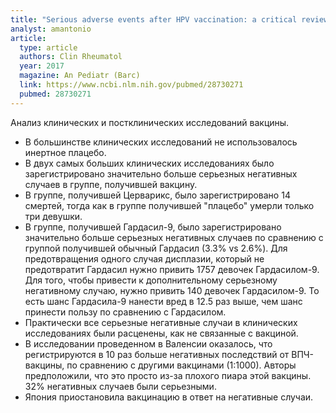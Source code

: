 ```yaml
---
title: "Serious adverse events after HPV vaccination: a critical review of randomized trials and post-marketing case series"
analyst: amantonio
article:
  type: article
  authors: Clin Rheumatol
  year: 2017
  magazine: An Pediatr (Barc)
  link: https://www.ncbi.nlm.nih.gov/pubmed/28730271
  pubmed: 28730271
---
```


Анализ клинических и постклинических исследований вакцины.
- В большинстве клинических исследований не использовалось инертное плацебо.
- В двух самых больших клинических исследованиях было зарегистрировано значительно больше серьезных негативных случаев в группе, получившей вакцину.
- В группе, получившей Церварикс, было зарегистрировано 14 смертей, тогда как в группе получившей "плацебо" умерли только три девушки.
- В группе, получившей Гардасил-9, было зарегистрировано значительно больше серьезных негативных случаев по сравнению с группой получившей обычный Гардасил (3.3% vs 2.6%).
Для предотвращения одного случая дисплазии, который не предотвратит Гардасил нужно привить 1757 девочек Гардасилом-9. Для того, чтобы привести к дополнительному серьезному негативному случаю, нужно привить 140 девочек Гардасилом-9. То есть шанс Гардасила-9 нанести вред в 12.5 раз выше, чем шанс принести пользу по сравнению с Гардасилом.
- Практически все серьезные негативные случаи в клинических исследованиях были расценены, как не связанные с вакциной.
- В исследовании проведенном в Валенсии оказалось, что регистрируются в 10 раз больше негативных последствий от ВПЧ-вакцины, по сравнению с другими вакцинами (1:1000). Авторы предположили, что это просто из-за плохого пиара этой вакцины. 32% негативных случаев были серьезными.
- Япония приостановила вакцинацию в ответ на негативные случаи.
